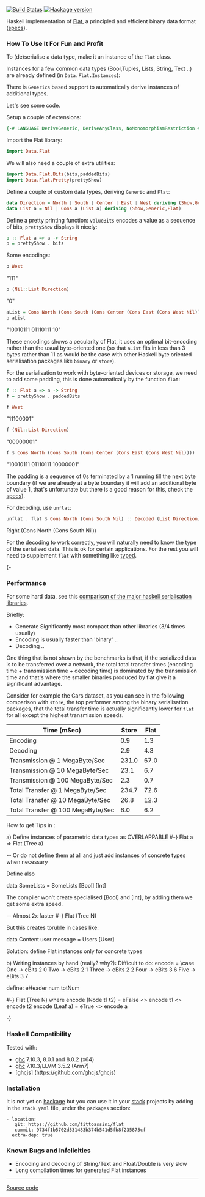 
[![Build Status](https://travis-ci.org/tittoassini/flat.svg?branch=master)](https://travis-ci.org/tittoassini/flat) [![Hackage version](https://img.shields.io/hackage/v/flat.svg)](http://hackage.haskell.org/package/flat)

Haskell implementation of [Flat](http://quid2.org), a principled and efficient binary data format ([specs](http://quid2.org/docs/Flat.pdf)).

### How To Use It For Fun and Profit

To (de)serialise a data type, make it an instance of the `Flat` class.

Instances for a few common data types (Bool,Tuples, Lists, String, Text ..) are already defined (in `Data.Flat.Instances`):

There is `Generics` based support to automatically derive instances of additional types.

Let's see some code.

Setup a couple of extensions:


```haskell
{-# LANGUAGE DeriveGeneric, DeriveAnyClass, NoMonomorphismRestriction #-}
```

Import the Flat library:

```haskell
import Data.Flat
```

We will also need a couple of extra utilities:

```haskell
import Data.Flat.Bits(bits,paddedBits)
import Data.Flat.Pretty(prettyShow)
```

Define a couple of custom data types, deriving `Generic` and `Flat`:

```haskell
data Direction = North | South | Center | East | West deriving (Show,Generic,Flat)
data List a = Nil | Cons a (List a) deriving (Show,Generic,Flat)
```

Define a pretty printing function: `valueBits` encodes a value as a sequence of bits, `prettyShow` displays it nicely:

```haskell
p :: Flat a => a -> String
p = prettyShow . bits
```

Some encodings:

```haskell
p West
```
"111"


```haskell
p (Nil::List Direction)
```
"0"


```haskell
aList = Cons North (Cons South (Cons Center (Cons East (Cons West Nil))))
p aList
```
"10010111 01110111 10"


These encodings shows a pecularity of Flat, it uses an optimal bit-encoding rather than the usual byte-oriented one (so that `aList` fits in less than 3 bytes rather than 11 as would be the case with other Haskell byte oriented serialisation packages like `binary` or `store`).

For the serialisation to work with byte-oriented devices or storage, we need to add some padding, this is done automatically by the function `flat`:

```haskell
f :: Flat a => a -> String
f = prettyShow . paddedBits
```

```haskell
f West
```
"11100001"


```haskell
f (Nil::List Direction)
```
"00000001"


```haskell
f $ Cons North (Cons South (Cons Center (Cons East (Cons West Nil))))
```
"10010111 01110111 10000001"


The padding is a sequence of 0s terminated by a 1 running till the next byte boundary (if we are already at a byte boundary it will add an additional byte of value 1, that's unfortunate but there is a good reason for this, check the [specs](http://quid2.org/docs/Flat.pdf)).

For decoding, use `unflat`:

```haskell
unflat . flat $ Cons North (Cons South Nil) :: Decoded (List Direction)
```
Right (Cons North (Cons South Nil))


For the decoding to work correctly, you will naturally need to know the type of the serialised data. This is ok for certain applications. For the rest you will need to supplement `flat` with something like [typed](https://github.com/tittoassini/typed).

{-
### Performance

For some hard data, see this [comparison of the major haskell serialisation libraries](https://github.com/haskell-perf/serialization).

Briefly:
 * Generate Significantly most compact than other libraries (3/4 times usually)
 * Encoding is usually faster than 'binary' ..
 * Decoding ..

 One thing that is not shown by the benchmarks is that, if the serialized data is to be transferred over a network, the total total transfer times (encoding time + transmission time + decoding time) is dominated by the transmission time and that's where the smaller binaries produced by flat give it a significant advantage.

 Consider for example the Cars dataset, as you can see in the following comparison with `store`, the top performer among the binary serialisation packages, that the total transfer time is actually significantly lower for `flat` for all except the highest transmission speeds.

|Time (mSec)|Store|Flat|
|---|---|---|
|Encoding|  0.9|  1.3|
|Decoding|  2.9|  4.3|
|Transmission @ 1 MegaByte/Sec|231.0| 67.0|
|Transmission @ 10 MegaByte/Sec| 23.1|  6.7|
|Transmission @ 100 MegaByte/Sec|  2.3|  0.7|
|Total Transfer @ 1 MegaByte/Sec|234.7| 72.6|
|Total Transfer @ 10 MegaByte/Sec| 26.8| 12.3|
|Total Transfer @ 100 MegaByte/Sec|  6.0|  6.2|


 How to get Tips in :

 a)
 Define instances of parametric data types as OVERLAPPABLE
#-} Flat a => Flat (Tree a)

-- Or do not define them at all and just add instances of concrete types when necessary

Define also

data SomeLists = SomeLists [Bool] [Int]

The compiler won't create specialised [Bool] and [Int], by adding them we get some extra speed.

 -- Almost 2x faster
#-} Flat (Tree N)

But this creates toruble in cases like:

data Content user message = Users [User]

Solution: define Flat instances only for concrete types

 b) Writing instances by hand (really? why?):
  Difficult to do:
  encode = \case
    One -> eBits 2 0
    Two ->  eBits 2 1
    Three -> eBits 2 2
    Four -> eBits 3 6
    Five -> eBits 3 7

 define: eHeader num totNum

#-} Flat (Tree N) where
    encode (Node t1 t2) = eFalse <> encode t1 <> encode t2
    encode (Leaf a) = eTrue <> encode a

 

-}
### Haskell Compatibility

Tested with:
  * [ghc](https://www.haskell.org/ghc/) 7.10.3, 8.0.1 and 8.0.2 (x64)
  * [ghc](https://www.haskell.org/ghc/) 7.10.3/LLVM 3.5.2 (Arm7)
  * [ghcjs] (https://github.com/ghcjs/ghcjs)

### Installation

It is not yet on [hackage](https://hackage.haskell.org/) but you can use it in your [stack](https://docs.haskellstack.org/en/stable/README/) projects by adding in the `stack.yaml` file, under the `packages` section:

````
- location:
   git: https://github.com/tittoassini/flat
   commit: 9734f1b5702d531483b374b541d5fb8f235875cf
  extra-dep: true
````

### Known Bugs and Infelicities

* Encoding and decoding of String/Text and Float/Double is very slow
* Long compilation times for generated Flat instances

-----
[Source code](https://github.com/tittoassini/flat/blob/master/src/README.lhs)
